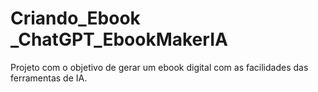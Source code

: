 # Criando_Ebook _ChatGPT_EbookMakerIA
 Projeto com o objetivo de gerar um ebook digital com as facilidades das ferramentas de IA.
